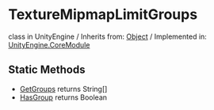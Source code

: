 # TextureMipmapLimitGroups
class in UnityEngine
 / Inherits from: <a href="https://docs.unity3d.com/6000.2/Documentation/ScriptReference/Object.html">Object</a> / Implemented in: <a href="https://docs.unity3d.com/6000.2/Documentation/ScriptReference/UnityEngine.CoreModule.html">UnityEngine.CoreModule</a>

## Static Methods
- <a href="https://docs.unity3d.com/6000.2/Documentation/ScriptReference/TextureMipmapLimitGroups.GetGroups.html">GetGroups</a> returns String[]
- <a href="https://docs.unity3d.com/6000.2/Documentation/ScriptReference/TextureMipmapLimitGroups.HasGroup.html">HasGroup</a> returns Boolean
